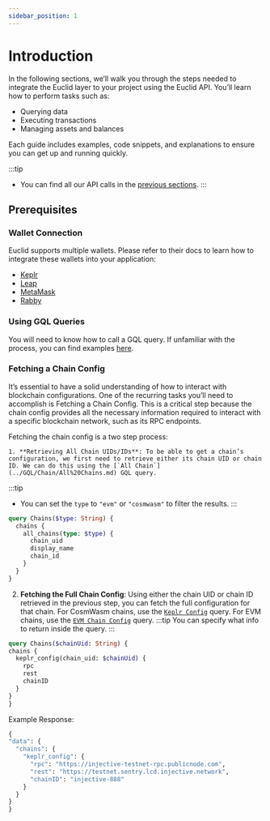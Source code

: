 ```yaml
---
sidebar_position: 1
---
```

# Introduction

In the following sections, we’ll walk you through the steps needed to integrate the Euclid layer to your project using the Euclid API. You’ll learn how to perform tasks such as:
- Querying data 
- Executing transactions
- Managing assets and balances

 Each guide includes examples, code snippets, and explanations to ensure you can get up and running quickly.

 :::tip 
 - You can find all our API calls in the [previous sections](../Intro.md).
 :::

## Prerequisites 

### Wallet Connection
Euclid supports multiple wallets. Please refer to their docs to learn how to integrate these wallets into your application:
- [Keplr](https://docs.keplr.app/api/)
- [Leap](https://docs.leapwallet.io/cosmos/for-dapps-connect-to-leap/api-reference)
- [MetaMask](https://docs.metamask.io/wallet/)
- [Rabby](https://rabby.io/docs/integrating-rabby-wallet/)

### Using GQL Queries
You will need to know how to call a GQL query. If unfamiliar with the process, you can find examples [here](../GQL/GQL%20Calls.md).

### Fetching a Chain Config 

It’s essential to have a solid understanding of how to interact with blockchain configurations. One of the recurring tasks you’ll need to accomplish is Fetching a Chain Config. This is a critical step because the chain config provides all the necessary information required to interact with a specific blockchain network, such as its RPC endpoints.

Fetching the chain config is a two step process:

	1. **Retrieving All Chain UIDs/IDs**: To be able to get a chain’s configuration, we first need to retrieve either its chain UID or chain ID. We can do this using the [`All Chain`](../GQL/Chain/All%20Chains.md) GQL query.
  :::tip
  - You can set the `type` to `"evm"` or `"cosmwasm"` to filter the results. 
  :::

```graphql
query Chains($type: String) {
  chains {
    all_chains(type: $type) {
      chain_uid
      display_name
      chain_id
    }
  }
}
```

2. **Fetching the Full Chain Config**: Using either the chain UID or chain ID retrieved in the previous step, you can fetch the full configuration for that chain. For CosmWasm chains, use the [`Keplr Config`](../GQL/Chain/Keplr%20Config.md) query. For EVM chains, use the [`EVM Chain Config`](../GQL/Chain/EVM%20Chain%20Config.md) query.
  :::tip
  You can specify what info to return inside the query.
  :::

  ```graphql
query Chains($chainUid: String) {
  chains {
    keplr_config(chain_uid: $chainUid) {
      rpc
      rest
      chainID
    }
  }
}
  ```
  Example Response:

  ```graphql
{
  "data": {
    "chains": {
      "keplr_config": {
        "rpc": "https://injective-testnet-rpc.publicnode.com",
        "rest": "https://testnet.sentry.lcd.injective.network",
        "chainID": "injective-888"
      }
    }
  }
}
  ```
